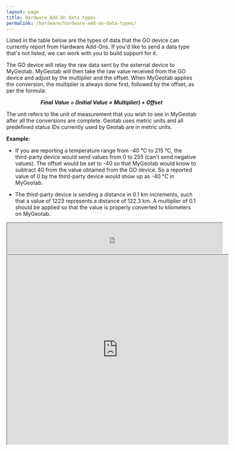 ```yaml
---
layout: page
title: Hardware Add-On data types
permalink: /hardware/hardware-add-on-data-types/
---
```


Listed in the table below are the types of data that the GO device can currently report from Hardware Add-Ons. If you'd like to send a data type that's not listed, we can work with you to build support for it.

The GO device will relay the raw data sent by the external device to MyGeotab. MyGeotab will then take the raw value received from the GO device and adjust by the multiplier and the offset. When MyGeotab applies the conversion, the multiplier is always done first, followed by the offset, as per the formula:

<b><center><i>
Final Value = (Initial Value × Multiplier) + Offset
</i></center></b>

The unit refers to the unit of measurement that you wish to see in MyGeotab after all the conversions are complete. Geotab uses metric units and all predefined status IDs currently used by Geotab are in metric units.

**Example:**

- If you are reporting a temperature range from -40 °C to 215 °C, the third-party device would send values from 0 to 255 (can&#39;t send negative values). The offset would be set to -40 so that MyGeotab would know to subtract 40 from the value obtained from the GO device. So a reported value of 0 by the third-party device would show up as -40 °C in MyGeotab.

- The third-party device is sending a distance in 0.1 km increments, such that a value of 1223 represents a distance of 122.3 km. A multiplier of 0.1 should be applied so that the value is properly converted to kilometers on MyGeotab.

<iframe src="https://docs.google.com/spreadsheets/d/e/2PACX-1vT54KaQdRieFO2s-RhLBepqcgGTzDEt-vlNi76o99sMp3hEtshgv4fKt5AAFjT_SyUmebmUM8_qMU7H/pubhtml?gid=94008210&amp;single=true&amp;widget=false&amp;headers=false&amp;chrome=false" width="570" height="80"></iframe>
<iframe src="https://docs.google.com/spreadsheets/d/e/2PACX-1vT54KaQdRieFO2s-RhLBepqcgGTzDEt-vlNi76o99sMp3hEtshgv4fKt5AAFjT_SyUmebmUM8_qMU7H/pubhtml?gid=0&amp;single=true&amp;widget=false&amp;headers=false&amp;chrome=false" width="585" height="500"></iframe>
